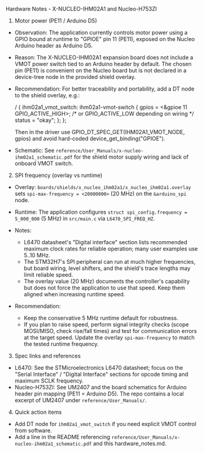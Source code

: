 Hardware Notes - X-NUCLEO-IHM02A1 and Nucleo-H753ZI

1) Motor power (PE11 / Arduino D5)

- Observation: The application currently controls motor power using a GPIO bound at runtime to "GPIOE" pin 11 (PE11), exposed on the Nucleo Arduino header as Arduino D5.
- Reason: The X-NUCLEO-IHM02A1 expansion board does not include a VMOT power switch tied to an Arduino header by default. The chosen pin (PE11) is convenient on the Nucleo board but is not declared in a device-tree node in the provided shield overlay.
- Recommendation: For better traceability and portability, add a DT node to the shield overlay, e.g.:

  / {
    ihm02a1_vmot_switch: ihm02a1-vmot-switch {
      gpios = <&gpioe 11 GPIO_ACTIVE_HIGH>; /* or GPIO_ACTIVE_LOW depending on wiring */
      status = "okay";
    };
  };

  Then in the driver use GPIO_DT_SPEC_GET(IHM02A1_VMOT_NODE, gpios) and avoid hard-coded device_get_binding("GPIOE").

- Schematic: See `reference/User_Manuals/x-nucleo-ihm02a1_schematic.pdf` for the shield motor supply wiring and lack of onboard VMOT switch.

2) SPI frequency (overlay vs runtime)

- Overlay: `boards/shields/x_nucleo_ihm02a1/x_nucleo_ihm02a1.overlay` sets `spi-max-frequency = <20000000>` (20 MHz) on the `&arduino_spi` node.
- Runtime: The application configures `struct spi_config.frequency = 5_000_000` (5 MHz) in `src/main.c` via `L6470_SPI_FREQ_HZ`.
- Notes:
  - L6470 datasheet's "Digital interface" section lists recommended maximum clock rates for reliable operation; many user examples use 5..10 MHz.
  - The STM32H7's SPI peripheral can run at much higher frequencies, but board wiring, level shifters, and the shield's trace lengths may limit reliable speed.
  - The overlay value (20 MHz) documents the controller's capability but does not force the application to use that speed. Keep them aligned when increasing runtime speed.

- Recommendation:
  - Keep the conservative 5 MHz runtime default for robustness.
  - If you plan to raise speed, perform signal integrity checks (scope MOSI/MISO, check rise/fall times) and test for communication errors at the target speed. Update the overlay `spi-max-frequency` to match the tested runtime frequency.

3) Spec links and references

- L6470: See the STMicroelectronics L6470 datasheet; focus on the "Serial Interface" / "Digital Interface" sections for opcode timing and maximum SCLK frequency.
- Nucleo-H753ZI: See UM2407 and the board schematics for Arduino header pin mapping (PE11 = Arduino D5). The repo contains a local excerpt of UM2407 under `reference/User_Manuals/`.

4) Quick action items

- Add DT node for `ihm02a1_vmot_switch` if you need explicit VMOT control from software.
- Add a line in the README referencing `reference/User_Manuals/x-nucleo-ihm02a1_schematic.pdf` and this hardware_notes.md.

